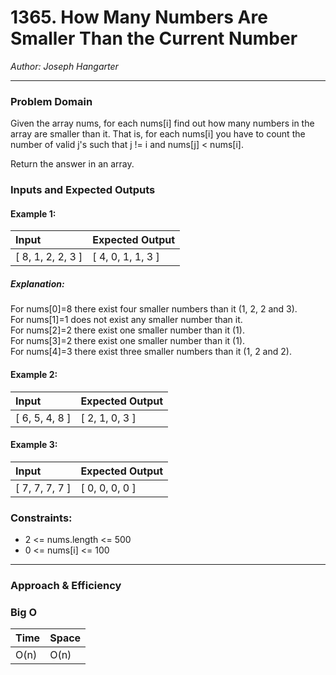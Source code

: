 # 1365. How Many Numbers Are Smaller Than the Current Number
  
*Author: Joseph Hangarter*

---

### Problem Domain

Given the array nums, for each nums[i] find out how many numbers in the array are smaller than it. That is, for each nums[i] you have to count the number of valid j's such that j != i and nums[j] < nums[i].

Return the answer in an array.

### Inputs and Expected Outputs

#### Example 1:  
| Input | Expected Output |
| :----------- | :----------- |
| [ 8, 1, 2, 2, 3 ] | [ 4, 0, 1, 1, 3 ] |

##### Explanation:   
For nums[0]=8 there exist four smaller numbers than it (1, 2, 2 and 3).   
For nums[1]=1 does not exist any smaller number than it.  
For nums[2]=2 there exist one smaller number than it (1).   
For nums[3]=2 there exist one smaller number than it (1).   
For nums[4]=3 there exist three smaller numbers than it (1, 2 and 2).

#### Example 2:  
| Input | Expected Output |
| :----------- | :----------- |
| [ 6, 5, 4, 8 ] | [ 2, 1, 0, 3 ] |

#### Example 3:  
| Input | Expected Output |
| :----------- | :----------- |
| [ 7, 7, 7, 7 ] | [ 0, 0, 0, 0 ] |

### Constraints:

* 2 <= nums.length <= 500  
* 0 <= nums[i] <= 100

---

### Approach & Efficiency


### Big O

| Time | Space |
| :----------- | :----------- |
| O(n) | O(n) |

